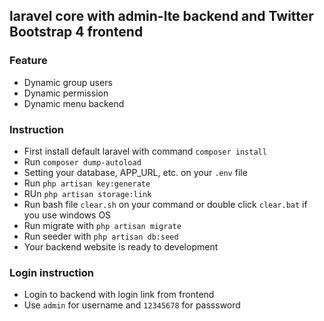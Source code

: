 ## laravel core with admin-lte backend and Twitter Bootstrap 4 frontend

### Feature

* Dynamic group users
* Dynamic permission
* Dynamic menu backend

### Instruction

* First install default laravel with command ```composer install```
* Run ```composer dump-autoload```
* Setting your database, APP_URL, etc. on your ```.env``` file 
* Run ```php artisan key:generate```
* RUn ```php artisan storage:link```
* Run bash file ```clear.sh``` on your command or double click ```clear.bat``` if you use windows OS
* Run migrate with ```php artisan migrate```
* Run seeder with ```php artisan db:seed```
* Your backend website is ready to development

### Login instruction

* Login to backend with login link from frontend
* Use ```admin``` for username and ```12345678``` for passsword
